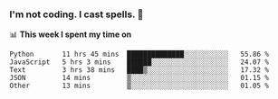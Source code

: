 ### I'm not coding. I cast spells. 🎩

📊 **This week I spent my time on**
<!--START_SECTION:waka-->
```text
Python       11 hrs 45 mins  ██████████████░░░░░░░░░░░   55.86 % 
JavaScript   5 hrs 3 mins    ██████░░░░░░░░░░░░░░░░░░░   24.07 % 
Text         3 hrs 38 mins   ████▒░░░░░░░░░░░░░░░░░░░░   17.32 % 
JSON         14 mins         ▒░░░░░░░░░░░░░░░░░░░░░░░░   01.15 % 
Other        13 mins         ▒░░░░░░░░░░░░░░░░░░░░░░░░   01.05 % 
```
<!--END_SECTION:waka-->
